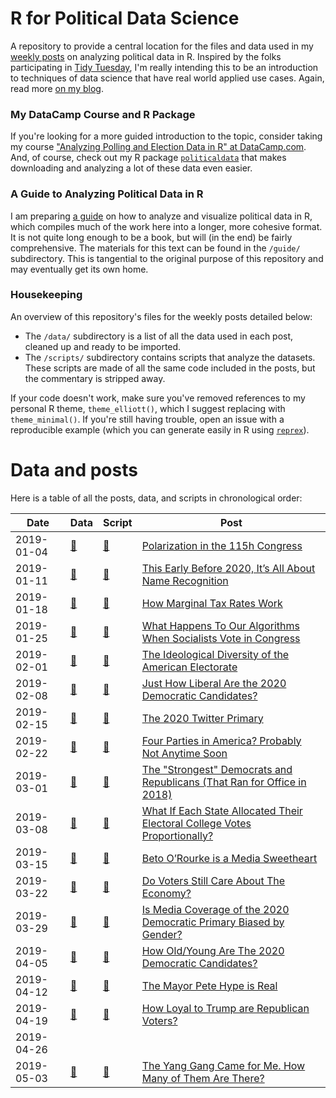 # R for Political Data Science

A repository to provide a central location for the files and data used in my [weekly posts](https://www.thecrosstab.com/project/r-for-political-data-science-weekly/) on analyzing political data in R. Inspired by the folks participating in [Tidy Tuesday](https://github.com/rfordatascience/tidytuesday), I'm really intending this to be an introduction to techniques of data science that have real world applied use cases. Again, read more [on my blog](https://www.thecrosstab.com/project/r-for-political-data-science-weekly/). 


### My DataCamp Course and R Package

If you're looking for a more guided introduction to the topic, consider taking my course ["Analyzing Polling and Election Data in R" at DataCamp.com](https://www.datacamp.com/courses/analyzing-election-and-polling-data-in-r). And, of course, check out my R package [`politicaldata`](https://github.com/elliottmorris/politicaldata) that makes downloading and analyzing a lot of these data even easier.


### A Guide to Analyzing Political Data in R

I am preparing [a guide](https://www.thecrosstab.com/project/r-politics-guide/) on how to analyze and visualize political data in R, which compiles much of the work here into a longer, more cohesive format. It is not quite long enough to be a book, but will (in the end) be fairly comprehensive. The materials for this text can be found in the `/guide/` subdirectory. This is tangential to the original purpose of this repository and may eventually get its own home.


### Housekeeping

An overview of this repository's files for the weekly posts detailed below:


- The `/data/` subdirectory is a list of all the data used in each post, cleaned up and ready to be imported.
- The `/scripts/` subdirectory contains scripts that analyze the datasets. These scripts are made of all the same code included in the posts, but the commentary is stripped away.

If your code doesn't work, make sure you've removed references to my personal R theme, `theme_elliott()`, which I suggest replacing with `theme_minimal()`. If you're still having trouble, open an issue with a reproducible example (which you can generate easily in R using [`reprex`](https://github.com/tidyverse/reprex)).


# Data and posts 

Here is a table of all the posts, data, and scripts in chronological order:

| Date |  Data | Script | Post 
| - | - | - | -
| 2019-01-04 | [🔗](https://voteview.com/static/data/out/members/Hall_members.csv) | [🔗](https://github.com/elliottmorris/Rpolidata/blob/master/scripts/2019_01_04_polarization_in_congress.R) | [Polarization in the 115h Congress](https://www.thecrosstab.com/2019/01/04/how-much-has-congress-polarized/) 
| 2019-01-11 | [🔗](https://github.com/elliottmorris/Rpolidata/blob/master/data/2019_01_11_cnn_poll.csv) | [🔗](https://github.com/elliottmorris/Rpolidata/blob/master/scripts/2019_01_11_cnn_poll.R) | [This Early Before 2020, It’s All About Name Recognition](https://www.thecrosstab.com/2019/01/11/2020-cnn-poll-favs/)
| 2019-01-18 | [🔗](https://github.com/elliottmorris/Rpolidata/blob/master/scripts/2019_01_18_how_marginal_tax_rates_work.R) | [🔗](https://github.com/elliottmorris/Rpolidata/blob/master/scripts/2019_01_18_how_marginal_tax_rates_work.R) | [How Marginal Tax Rates Work](https://www.thecrosstab.com/2019/01/18/how-tax-rates-work-1970s/)
| 2019-01-25 | [🔗](https://voteview.com/static/data/out/members/Hall_members.csv) | [🔗](https://github.com/elliottmorris/R-for-political-data/blob/master/scripts/2019_01_25_counterintuitive_no_votes.R) | [What Happens To Our Algorithms When Socialists Vote in Congress](https://www.thecrosstab.com/2019/01/25/counterintuitive-no-votes/)
| 2019-02-01 | [🔗](https://www.voterstudygroup.org/data) | [🔗](https://github.com/elliottmorris/R-for-political-data/blob/master/scripts/2019_02_01_distribution_of_voters.R) | [The Ideological Diversity of the American Electorate](https://www.thecrosstab.com/2019/02/01/distribution-of-voters/)
| 2019-02-08 | [🔗](https://github.com/elliottmorris/Rpolidata/blob/master/data/2019_02_08_how_liberal_2020_dems.csv) | [🔗](https://github.com/elliottmorris/R-for-political-data/blob/master/scripts/2019_02_08_how_liberal_2020_dems.R) | [Just How Liberal Are the 2020 Democratic Candidates?](https://www.thecrosstab.com/2019/02/08/how-liberal-2020-dems/)
| 2019-02-15 | [🔗](https://github.com/elliottmorris/Rpolidata/blob/master/data/2019_02_15_2020_twitter_primary.Rdata) | [🔗](hDtps://github.com/elliottmorris/R-for-political-data/blob/master/scripts/2019_02_15_2020_twitter_primary.R) | [The 2020 Twitter Primary](https://www.thecrosstab.com/2019/02/15/2020-twitter-primary/)
| 2019-02-22  | [🔗](https://www.voterstudygroup.org/data) | [🔗](https://github.com/elliottmorris/R-for-political-data/blob/master/scripts/2019_02_22_four_parties.R) | [Four Parties in America? Probably Not Anytime Soon](https://www.thecrosstab.com/2019/02/22/four-parties/)
| 2019-03-01 |[🔗](https://github.com/elliottmorris/R-for-political-data/blob/master/data/2019_03_01_2018_vs_partisanship.csv) | [🔗](https://github.com/elliottmorris/R-for-political-data/blob/master/scripts/2019_03_01_2018_vs_partisanship.R) | [The "Strongest" Democrats and Republicans (That Ran for Office in 2018)](https://www.thecrosstab.com/2019/03/01/2018-vs-partisanship/)
| 2019-03-08 |[🔗](https://github.com/elliottmorris/R-for-political-data/blob/master/scripts/2019_03_08_electoral_college_proportional.R) | [🔗](https://github.com/elliottmorris/R-for-political-data/blob/master/scripts/2019_03_08_electoral_college_proportional.R) | [What If Each State Allocated Their Electoral College Votes Proportionally?](https://www.thecrosstab.com/2019/03/08/electoral-college-proportional/)
| 2019-03-15 |[🔗](https://github.com/elliottmorris/R-for-political-data/blob/master/data/2019_03_15_beto_media_data.RData) | [🔗](https://github.com/elliottmorris/R-for-political-data/blob/master/scripts/2019_03_15_media_beto.R) | [Beto O’Rourke is a Media Sweetheart](https://www.thecrosstab.com/2019/03/15/media-beto/)
| 2019-03-22 |[🔗](https://github.com/elliottmorris/R-for-political-data/blob/master/scripts/2019_03_22_economic_voting.R) | [🔗](https://github.com/elliottmorris/R-for-political-data/blob/master/scripts/2019_03_22_economic_voting.R) | [Do Voters Still Care About The Economy?](https://www.thecrosstab.com/2019/03/22/economic-voting/)
| 2019-03-29 |[🔗](https://github.com/elliottmorris/R-for-political-data/blob/master/data/2019_03_29_2020_media_gender_bias.RData) | [🔗](https://github.com/elliottmorris/R-for-political-data/blob/master/scripts/2019_03_29_gender_media_bias.R) | [Is Media Coverage of the 2020 Democratic Primary Biased by Gender?]()
| 2019-04-05 |[🔗](https://github.com/elliottmorris/R-for-political-data/blob/master/data/2019_04_05_how_young_2020_democrats.csv) | [🔗](https://github.com/elliottmorris/R-for-political-data/blob/master/scripts/2019_04_05_how_young_2020_democrats.R) | [How Old/Young Are The 2020 Democratic Candidates?]()
| 2019-04-12 |[🔗](https://github.com/elliottmorris/R-for-political-data/blob/master/data/2019_04_12_mayor_pete_hype.csv) | [🔗](https://github.com/elliottmorris/R-for-political-data/blob/master/scripts/2019_04_12_mayor_pete_hype.R) | [The Mayor Pete Hype is Real]()
| 2019-04-19 |[🔗](https://github.com/elliottmorris/R-for-political-data/blob/master/scripts/2019_04_19_gop_loyal_trump.R) | [🔗](https://github.com/elliottmorris/R-for-political-data/blob/master/scripts/2019_04_19_gop_loyal_trump.R) | [How Loyal to Trump are Republican Voters?]()
| 2019-04-26 |
| 2019-05-03 |[🔗](https://github.com/elliottmorris/R-for-political-data/blob/master/scripts/2019_05_03_yang_gang.R) | [🔗](https://github.com/elliottmorris/R-for-political-data/blob/master/scripts/2019_05_03_yang_gang.R) | [The Yang Gang Came for Me. How Many of Them Are There?]()

